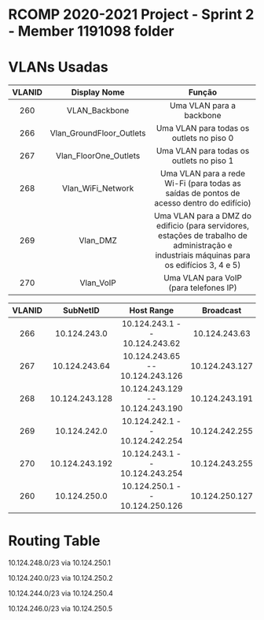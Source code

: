 RCOMP 2020-2021 Project - Sprint 2 - Member 1191098 folder
===========================================

# VLANs Usadas #

| VLANID | Display Nome | Função |
|:----------:|:----------:|:----------:|
|260|VLAN_Backbone|Uma VLAN para a backbone|
|266|Vlan_GroundFloor_Outlets|Uma VLAN para todas os outlets no piso 0|
|267|Vlan_FloorOne_Outlets|Uma VLAN para todas os outlets no piso 1|
|268|Vlan_WiFi_Network|Uma VLAN para a rede Wi-Fi (para todas as saídas de pontos de acesso dentro do edifício)|
|269|Vlan_DMZ|Uma VLAN para a DMZ do edificio (para servidores, estações de trabalho de administração e industriais máquinas para os edifícios 3, 4 e 5)|
|270|Vlan_VoIP|Uma VLAN para VoIP (para telefones IP)|

| VLANID | SubNetID | Host Range | Broadcast | Mask |
|:----------:|:----------:|:----------:|:----------:|:----------:|
|266|10.124.243.0|10.124.243.1 -- 10.124.243.62|10.124.243.63|255.255.255.192|
|267|10.124.243.64|10.124.243.65 -- 10.124.243.126|10.124.243.127|255.255.255.192|
|268|10.124.243.128|10.124.243.129 -- 10.124.243.190|10.124.243.191|255.255.255.192|
|269|10.124.242.0|10.124.242.1 -- 10.124.242.254|10.124.242.255|255.255.255.0|
|270|10.124.243.192|10.124.243.1 -- 10.124.243.254|10.124.243.255|255.255.255.192|
|260|10.124.250.0|10.124.250.1 -- 10.124.250.126|10.124.250.127|255.255.255.128|


# Routing Table #

10.124.248.0/23 via 10.124.250.1

10.124.240.0/23 via 10.124.250.2

10.124.244.0/23 via 10.124.250.4

10.124.246.0/23 via 10.124.250.5